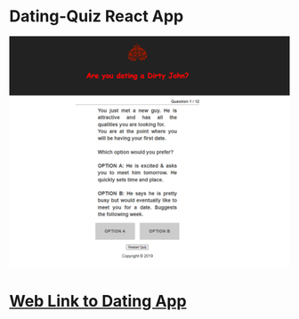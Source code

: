 # Dating-Quiz React App

 ![Screenshot of Dating App](./dating.png)

# [Web Link to Dating App](https://dating-quiz.herokuapp.com/)

